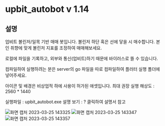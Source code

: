 # upbit_autobot v 1.14

## 설명

업비트 볼린저/일목 기반 매매 봇입니다.
볼린저 하단 혹은 선에 닿을 시 매수합니다.
본인 취향에 맞게 볼린저 지표를 조정하여 매매해보세요.

로컬에 파일을 기록하고, 외부와 통신(업비트)하기 때문에
바이러스로 뜰 수 있습니다.

컴파일하여 실행하려는 분은 server의 go 파일을 따로 컴파일하여
플러터 실행 폴더에 넣어주세요.

아이콘 및 배경은 비상업적 하에 사용이 허가된 애셋입니다.
최대 권장 실행 해상도 : 2560 * 1440

실행파일 : upbit_autobot.exe
설명 보기 : ? 클릭하여 설명서 참고



![화면 캡처 2023-03-25 143325](https://user-images.githubusercontent.com/92710478/227698444-c3ded7c2-beab-49ef-9edc-f4a407f6d08b.png)
![화면 캡처 2023-03-25 143347](https://user-images.githubusercontent.com/92710478/227698464-adf67d81-49ae-4b10-a42e-42e9f1af2cd6.png)
![화면 캡처 2023-03-25 143357](https://user-images.githubusercontent.com/92710478/227698465-b453f817-4c18-4072-a316-46c537f83be7.png)
